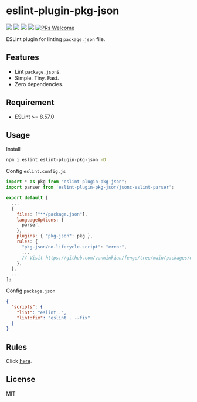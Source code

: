 # eslint-plugin-pkg-json

[![](https://img.shields.io/npm/l/eslint-plugin-pkg-json.svg)](https://github.com/zanminkian/fenge/blob/main/LICENSE)
[![](https://img.shields.io/npm/v/eslint-plugin-pkg-json.svg)](https://www.npmjs.com/package/eslint-plugin-pkg-json)
[![](https://img.shields.io/npm/dm/eslint-plugin-pkg-json.svg)](https://www.npmjs.com/package/eslint-plugin-pkg-json)
[![](https://packagephobia.com/badge?p=eslint-plugin-pkg-json)](https://packagephobia.com/result?p=eslint-plugin-pkg-json)
[![PRs Welcome](https://img.shields.io/badge/PRs-welcome-brightgreen.svg)](https://makeapullrequest.com)

ESLint plugin for linting `package.json` file.

## Features

- Lint `package.json`s.
- Simple. Tiny. Fast.
- Zero dependencies.

## Requirement

- ESLint >= 8.57.0

## Usage

Install

```sh
npm i eslint eslint-plugin-pkg-json -D
```

Config `eslint.config.js`

```js
import * as pkg from "eslint-plugin-pkg-json";
import parser from 'eslint-plugin-pkg-json/jsonc-eslint-parser';

export default [
  ...
  {
    files: ["**/package.json"],
    languageOptions: {
      parser,
    },
    plugins: { "pkg-json": pkg },
    rules: {
      "pkg-json/no-lifecycle-script": "error",
      ...
      // Visit https://github.com/zanminkian/fenge/tree/main/packages/eslint-plugin-pkg-json/doc/rules for more other rules
    },
  },
  ...
];
```

Config `package.json`

```json
{
  "scripts": {
    "lint": "eslint .",
    "lint:fix": "eslint . --fix"
  }
}
```

## Rules

Click [here](https://github.com/zanminkian/fenge/tree/main/packages/eslint-plugin-pkg-json/doc/rules).

## License

MIT
